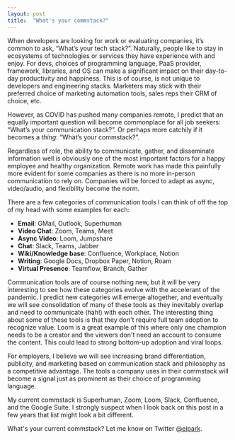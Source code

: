 ```yaml
---
layout: post
title:  "What's your commstack?"
---
```


When developers are looking for work or evaluating companies, it’s common to ask, “What’s your tech stack?”. Naturally, people like to stay in ecosystems of technologies or services they have experience with and enjoy. For devs, choices of programming language, PaaS provider, framework, libraries, and OS can make a significant impact on their day-to-day productivity and happiness. This is of course, is not unique to developers and engineering stacks. Marketers may stick with their preferred choice of marketing automation tools, sales reps their CRM of choice, etc. 

However, as COVID has pushed many companies remote, I predict that an equally important question will become commonplace for all job seekers: “What’s your communication stack?”. Or perhaps more catchily if it becomes a *thing*: “What’s your commstack?”.

Regardless of role, the ability to communicate, gather, and disseminate information well is obviously one of the most important factors for a happy employee and healthy organization. Remote work has made this painfully more evident for some companies as there is no more in-person communication to rely on. Companies will be forced to adapt as async, video/audio, and flexibility become the norm.

There are a few categories of communication tools I can think of off the top of my head with some examples for each:

* **Email**: GMail, Outlook, Superhuman
* **Video Chat**: Zoom, Teams, Meet
* **Async Video**: Loom, Jumpshare
* **Chat**: Slack, Teams, Jabber
* **Wiki/Knowledge base**: Confluence, Workplace, Notion
* **Writing**: Google Docs, Dropbox Paper, Notion, Roam
* **Virtual Presence**: Teamflow, Branch, Gather

Communication tools are of course nothing new, but it will be very interesting to see how these categories evolve with the accelerant of the pandemic. I predict new categories will emerge altogether, and eventually we will see consolidation of many of these tools as they inevitably overlap and need to communicate (hah!) with each other. The interesting thing about some of these tools is that they don't require full team adoption to recognize value. Loom is a great example of this where only one champion needs to be a creator and the viewers don't need an account to consume the content. This could lead to strong bottom-up adoption and viral loops.

For employers, I believe we will see increasing brand differentiation, publicity, and marketing based on communication stack and philosophy as a competitive advantage. The tools a company uses in their commstack will become a signal just as prominent as their choice of programming language.

My current commstack is Superhuman, Zoom, Loom, Slack, Confluence, and the Google Suite. I strongly suspect when I look back on this post in a few years that list might look a bit different.

What's your current commstack? Let me know on Twitter <a href="https://twitter.com/eipark" target="_blank">@eipark</a>.
